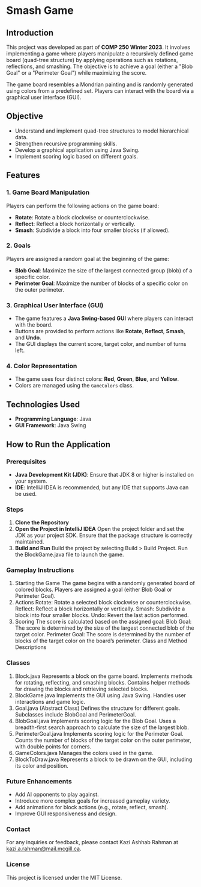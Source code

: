 # Smash Game

## Introduction

This project was developed as part of **COMP 250 Winter 2023**. It involves implementing a game where players manipulate a recursively defined game board (quad-tree structure) by applying operations such as rotations, reflections, and smashing. The objective is to achieve a goal (either a "Blob Goal" or a "Perimeter Goal") while maximizing the score.

The game board resembles a Mondrian painting and is randomly generated using colors from a predefined set. Players can interact with the board via a graphical user interface (GUI).

## Objective

- Understand and implement quad-tree structures to model hierarchical data.
- Strengthen recursive programming skills.
- Develop a graphical application using Java Swing.
- Implement scoring logic based on different goals.

## Features

### 1. Game Board Manipulation
Players can perform the following actions on the game board:
- **Rotate**: Rotate a block clockwise or counterclockwise.
- **Reflect**: Reflect a block horizontally or vertically.
- **Smash**: Subdivide a block into four smaller blocks (if allowed).

### 2. Goals
Players are assigned a random goal at the beginning of the game:
- **Blob Goal**: Maximize the size of the largest connected group (blob) of a specific color.
- **Perimeter Goal**: Maximize the number of blocks of a specific color on the outer perimeter.

### 3. Graphical User Interface (GUI)
- The game features a **Java Swing-based GUI** where players can interact with the board.
- Buttons are provided to perform actions like **Rotate**, **Reflect**, **Smash**, and **Undo**.
- The GUI displays the current score, target color, and number of turns left.

### 4. Color Representation
- The game uses four distinct colors: **Red**, **Green**, **Blue**, and **Yellow**.
- Colors are managed using the `GameColors` class.

## Technologies Used

- **Programming Language**: Java
- **GUI Framework**: Java Swing

## How to Run the Application

### Prerequisites

- **Java Development Kit (JDK)**: Ensure that JDK 8 or higher is installed on your system.
- **IDE**: IntelliJ IDEA is recommended, but any IDE that supports Java can be used.

### Steps

1. **Clone the Repository**
2. **Open the Project in IntelliJ IDEA**
    Open the project folder and set the JDK as your project SDK.
    Ensure that the package structure is correctly maintained.
3. **Build and Run** 
   Build the project by selecting Build > Build Project.
   Run the BlockGame.java file to launch the game.

### Gameplay Instructions

1. Starting the Game
    The game begins with a randomly generated board of colored blocks.
    Players are assigned a goal (either Blob Goal or Perimeter Goal).
2. Actions
    Rotate: Rotate a selected block clockwise or counterclockwise.
    Reflect: Reflect a block horizontally or vertically.
    Smash: Subdivide a block into four smaller blocks.
    Undo: Revert the last action performed.
3. Scoring
    The score is calculated based on the assigned goal:
    Blob Goal: The score is determined by the size of the largest connected blob of the target color.
    Perimeter Goal: The score is determined by the number of blocks of the target color on the board’s perimeter.
    Class and Method Descriptions

### Classes
1. Block.java
    Represents a block on the game board.
    Implements methods for rotating, reflecting, and smashing blocks.
    Contains helper methods for drawing the blocks and retrieving selected blocks.
2. BlockGame.java
    Implements the GUI using Java Swing.
    Handles user interactions and game logic.
3. Goal.java (Abstract Class)
    Defines the structure for different goals.
    Subclasses include BlobGoal and PerimeterGoal.
4. BlobGoal.java
    Implements scoring logic for the Blob Goal.
    Uses a breadth-first search approach to calculate the size of the largest blob.
5. PerimeterGoal.java
    Implements scoring logic for the Perimeter Goal.
    Counts the number of blocks of the target color on the outer perimeter, with double points for corners.
6. GameColors.java
    Manages the colors used in the game.
7. BlockToDraw.java
    Represents a block to be drawn on the GUI, including its color and position.

### Future Enhancements

  - Add AI opponents to play against.
  - Introduce more complex goals for increased gameplay variety.
  - Add animations for block actions (e.g., rotate, reflect, smash).
  - Improve GUI responsiveness and design.

### Contact
For any inquiries or feedback, please contact Kazi Ashhab Rahman at kazi.a.rahman@mail.mcgill.ca.

### License
This project is licensed under the MIT License.

